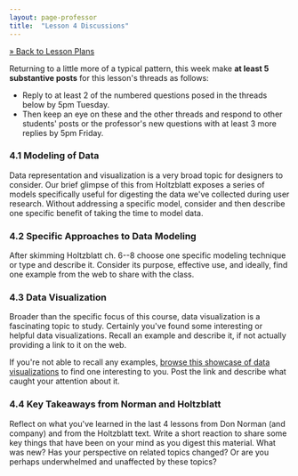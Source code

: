 ```yaml
---
layout: page-professor
title:  "Lesson 4 Discussions"
---
```

[&raquo; Back to Lesson Plans](/lesson-plans/)

Returning to a little more of a typical pattern, this week make **at least 5 substantive posts** for this lesson's threads as follows:

- Reply to at least 2 of the numbered questions posed in the threads below by 5pm Tuesday.
- Then keep an eye on these and the other threads and respond to other students' posts or the professor's new questions with at least 3 more replies by 5pm Friday.

### 4.1 Modeling of Data

Data representation and visualization is a very broad topic for designers to consider. Our brief glimpse of this from Holtzblatt exposes a series of models specifically useful for digesting the data we've collected during user research. Without addressing a specific model, consider and then describe one specific benefit of taking the time to model data.

### 4.2 Specific Approaches to Data Modeling

After skimming Holtzblatt ch. 6--8 choose one specific modeling technique or type and describe it. Consider its purpose, effective use, and ideally, find one example from the web to share with the class.

### 4.3 Data Visualization

Broader than the specific focus of this course, data visualization is a fascinating topic to study. Certainly you've found some interesting or helpful data visualizations. Recall an example and describe it, if not actually providing a link to it on the web.

If you're not able to recall any examples, [browse this showcase of data visualizations](http://www.informationisbeautiful.net/) to find one interesting to you. Post the link and describe what caught your attention about it.

### 4.4 Key Takeaways from Norman and Holtzblatt

Reflect on what you've learned in the last 4 lessons from Don Norman (and company) and from the Holtzblatt text. Write a short reaction to share some key things that have been on your mind as you digest this material. What was new? Has your perspective on related topics changed? Or are you perhaps underwhelmed and unaffected by these topics?
